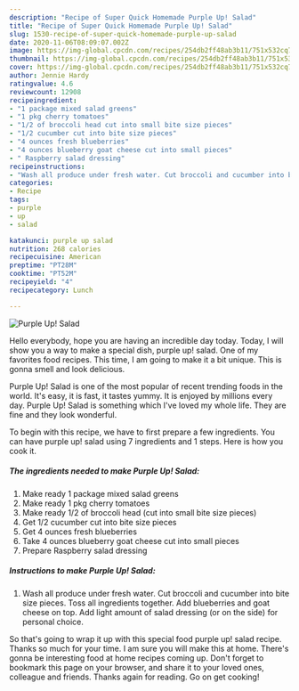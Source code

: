 ```yaml
---
description: "Recipe of Super Quick Homemade Purple Up! Salad"
title: "Recipe of Super Quick Homemade Purple Up! Salad"
slug: 1530-recipe-of-super-quick-homemade-purple-up-salad
date: 2020-11-06T08:09:07.002Z
image: https://img-global.cpcdn.com/recipes/254db2ff48ab3b11/751x532cq70/purple-up-salad-recipe-main-photo.jpg
thumbnail: https://img-global.cpcdn.com/recipes/254db2ff48ab3b11/751x532cq70/purple-up-salad-recipe-main-photo.jpg
cover: https://img-global.cpcdn.com/recipes/254db2ff48ab3b11/751x532cq70/purple-up-salad-recipe-main-photo.jpg
author: Jennie Hardy
ratingvalue: 4.6
reviewcount: 12908
recipeingredient:
- "1 package mixed salad greens"
- "1 pkg cherry tomatoes"
- "1/2 of broccoli head cut into small bite size pieces"
- "1/2 cucumber cut into bite size pieces"
- "4 ounces fresh blueberries"
- "4 ounces blueberry goat cheese cut into small pieces"
- " Raspberry salad dressing"
recipeinstructions:
- "Wash all produce under fresh water. Cut broccoli and cucumber into bite size pieces. Toss all ingredients together. Add blueberries and goat cheese on top. Add light amount of salad dressing (or on the side) for personal choice."
categories:
- Recipe
tags:
- purple
- up
- salad

katakunci: purple up salad 
nutrition: 268 calories
recipecuisine: American
preptime: "PT28M"
cooktime: "PT52M"
recipeyield: "4"
recipecategory: Lunch

---
```



![Purple Up! Salad](https://img-global.cpcdn.com/recipes/254db2ff48ab3b11/751x532cq70/purple-up-salad-recipe-main-photo.jpg)

Hello everybody, hope you are having an incredible day today. Today, I will show you a way to make a special dish, purple up! salad. One of my favorites food recipes. This time, I am going to make it a bit unique. This is gonna smell and look delicious.



Purple Up! Salad is one of the most popular of recent trending foods in the world. It's easy, it is fast, it tastes yummy. It is enjoyed by millions every day. Purple Up! Salad is something which I've loved my whole life. They are fine and they look wonderful.


To begin with this recipe, we have to first prepare a few ingredients. You can have purple up! salad using 7 ingredients and 1 steps. Here is how you cook it.

<!--inarticleads1-->

##### The ingredients needed to make Purple Up! Salad:

1. Make ready 1 package mixed salad greens
1. Make ready 1 pkg cherry tomatoes
1. Make ready 1/2 of broccoli head (cut into small bite size pieces)
1. Get 1/2 cucumber cut into bite size pieces
1. Get 4 ounces fresh blueberries
1. Take 4 ounces blueberry goat cheese cut into small pieces
1. Prepare  Raspberry salad dressing




<!--inarticleads2-->

##### Instructions to make Purple Up! Salad:

1. Wash all produce under fresh water. Cut broccoli and cucumber into bite size pieces. Toss all ingredients together. Add blueberries and goat cheese on top. Add light amount of salad dressing (or on the side) for personal choice.




So that's going to wrap it up with this special food purple up! salad recipe. Thanks so much for your time. I am sure you will make this at home. There's gonna be interesting food at home recipes coming up. Don't forget to bookmark this page on your browser, and share it to your loved ones, colleague and friends. Thanks again for reading. Go on get cooking!
